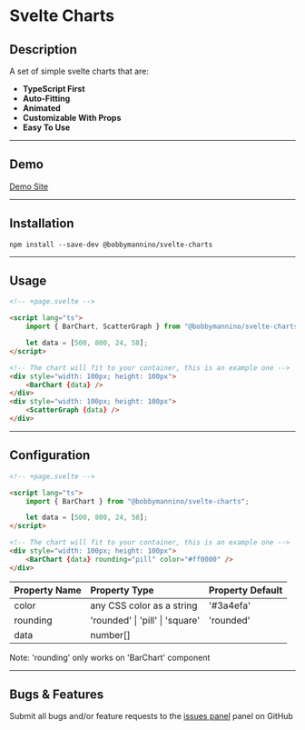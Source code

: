# **Svelte Charts**

## **Description**

A set of simple svelte charts that are:

-   **TypeScript First**
-   **Auto-Fitting**
-   **Animated**
-   **Customizable With Props**
-   **Easy To Use**

---

## **Demo**

[Demo Site](https://bobbymannino.vercel.app/svelte-charts)

---

## **Installation**

```
npm install --save-dev @bobbymannino/svelte-charts
```

---

## **Usage**

```html
<!-- +page.svelte -->

<script lang="ts">
	import { BarChart, ScatterGraph } from "@bobbymannino/svelte-charts";

	let data = [500, 800, 24, 58];
</script>

<!-- The chart will fit to your container, this is an example one -->
<div style="width: 100px; height: 100px">
	<BarChart {data} />
</div>
<div style="width: 100px; height: 100px">
	<ScatterGraph {data} />
</div>
```

---

## **Configuration**

```html
<!-- +page.svelte -->

<script lang="ts">
	import { BarChart } from "@bobbymannino/svelte-charts";

	let data = [500, 800, 24, 58];
</script>

<!-- The chart will fit to your container, this is an example one -->
<div style="width: 100px; height: 100px">
	<BarChart {data} rounding="pill" color="#ff0000" />
</div>
```

| Property Name | Property Type                   | Property Default |
| :------------ | :------------------------------ | :--------------- |
| color         | any CSS color as a string       | '#3a4efa'        |
| rounding      | 'rounded' \| 'pill' \| 'square' | 'rounded'        |
| data          | number[]                        |                  |

Note: 'rounding' only works on 'BarChart' component

---

## **Bugs & Features**

Submit all bugs and/or feature requests to the [issues panel](https://github.com/bobbymannino/svelte-charts/issues) panel on GitHub

